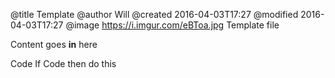 @title Template
@author Will
@created 2016-04-03T17:27
@modified 2016-04-03T17:27
@image https://i.imgur.com/eBToa.jpg
Template file

Content goes **in** here

  Code
  If Code then do this
